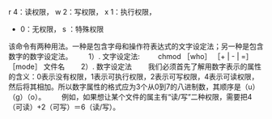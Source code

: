 r 4：读权限，
w 2：写权限，
x 1：执行权限，
- 0：无权限，
s ：特殊权限 

该命令有两种用法。一种是包含字母和操作符表达式的文字设定法；另一种是包含数字的数字设定法。
　　1）. 文字设定法:
　　	chmod ［who］ ［+ | - | =］ ［mode］ 文件名
　　2）. 数字设定法
　　我们必须首先了解用数字表示的属性的含义：0表示没有权限，1表示可执行权限，2表示可写权限，4表示可读权限，然后将其相加。所以数字属性的格式应为3个从0到7的八进制数，其顺序是（u）（g）（o）。
　　例如，如果想让某个文件的属主有“读/写”二种权限，需要把4（可读）+2（可写）＝6（读/写）。

